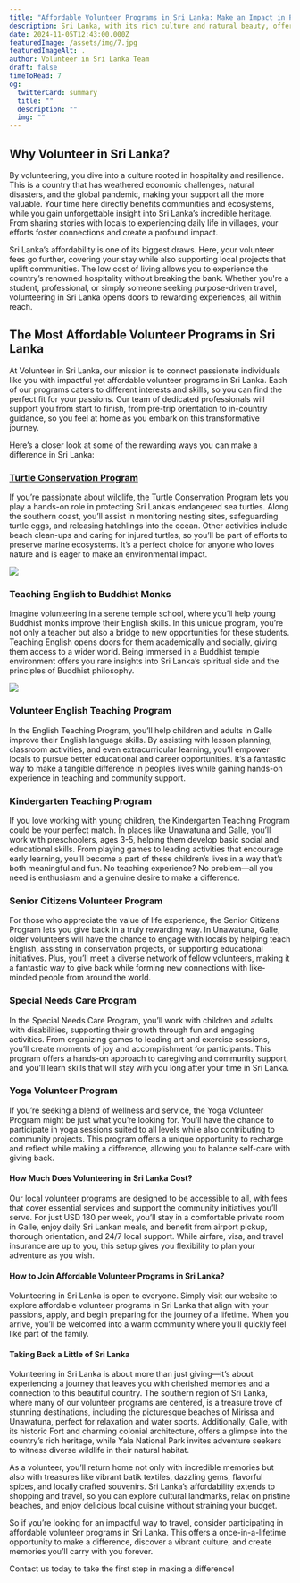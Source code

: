 ```yaml
---
title: "Affordable Volunteer Programs in Sri Lanka: Make an Impact in Paradise"
description: Sri Lanka, with its rich culture and natural beauty, offers affordable volunteer opportunities that allow travelers to make a meaningful impact while exploring its stunning landscapes.
date: 2024-11-05T12:43:00.000Z
featuredImage: /assets/img/7.jpg
featuredImageAlt: .
author: Volunteer in Sri Lanka Team
draft: false
timeToRead: 7
og:
  twitterCard: summary
  title: ""
  description: ""
  img: ""
---
```


## Why Volunteer in Sri Lanka?

By volunteering, you dive into a culture rooted in hospitality and resilience. This is a country that has weathered economic challenges, natural disasters, and the global pandemic, making your support all the more valuable. Your time here directly benefits communities and ecosystems, while you gain unforgettable insight into Sri Lanka’s incredible heritage. From sharing stories with locals to experiencing daily life in villages, your efforts foster connections and create a profound impact.

Sri Lanka’s affordability is one of its biggest draws. Here, your volunteer fees go further, covering your stay while also supporting local projects that uplift communities. The low cost of living allows you to experience the country’s renowned hospitality without breaking the bank. Whether you're a student, professional, or simply someone seeking purpose-driven travel, volunteering in Sri Lanka opens doors to rewarding experiences, all within reach.

## The Most Affordable Volunteer Programs in Sri Lanka

At Volunteer in Sri Lanka, our mission is to connect passionate individuals like you with impactful yet affordable volunteer programs in Sri Lanka. Each of our programs caters to different interests and skills, so you can find the perfect fit for your passions. Our team of dedicated professionals will support you from start to finish, from pre-trip orientation to in-country guidance, so you feel at home as you embark on this transformative journey.

Here’s a closer look at some of the rewarding ways you can make a difference in Sri Lanka:

### [Turtle Conservation Program](https://volunteerinsrilanka.org/about-us/)

If you’re passionate about wildlife, the Turtle Conservation Program lets you play a hands-on role in protecting Sri Lanka’s endangered sea turtles. Along the southern coast, you’ll assist in monitoring nesting sites, safeguarding turtle eggs, and releasing hatchlings into the ocean. Other activities include beach clean-ups and caring for injured turtles, so you’ll be part of efforts to preserve marine ecosystems. It’s a perfect choice for anyone who loves nature and is eager to make an environmental impact.

![](/assets/img/3.jpg)

### Teaching English to Buddhist Monks

Imagine volunteering in a serene temple school, where you’ll help young Buddhist monks improve their English skills. In this unique program, you’re not only a teacher but also a bridge to new opportunities for these students. Teaching English opens doors for them academically and socially, giving them access to a wider world. Being immersed in a Buddhist temple environment offers you rare insights into Sri Lanka’s spiritual side and the principles of Buddhist philosophy.

![](/assets/img/thumbnail-3-.jpg)

### Volunteer English Teaching Program

In the English Teaching Program, you’ll help children and adults in Galle improve their English language skills. By assisting with lesson planning, classroom activities, and even extracurricular learning, you’ll empower locals to pursue better educational and career opportunities. It’s a fantastic way to make a tangible difference in people’s lives while gaining hands-on experience in teaching and community support.

### Kindergarten Teaching Program

If you love working with young children, the Kindergarten Teaching Program could be your perfect match. In places like Unawatuna and Galle, you’ll work with preschoolers, ages 3-5, helping them develop basic social and educational skills. From playing games to leading activities that encourage early learning, you’ll become a part of these children’s lives in a way that’s both meaningful and fun. No teaching experience? No problem—all you need is enthusiasm and a genuine desire to make a difference.

### Senior Citizens Volunteer Program

For those who appreciate the value of life experience, the Senior Citizens Program lets you give back in a truly rewarding way. In Unawatuna, Galle, older volunteers will have the chance to engage with locals by helping teach English, assisting in conservation projects, or supporting educational initiatives. Plus, you’ll meet a diverse network of fellow volunteers, making it a fantastic way to give back while forming new connections with like-minded people from around the world.

### Special Needs Care Program

In the Special Needs Care Program, you’ll work with children and adults with disabilities, supporting their growth through fun and engaging activities. From organizing games to leading art and exercise sessions, you’ll create moments of joy and accomplishment for participants. This program offers a hands-on approach to caregiving and community support, and you’ll learn skills that will stay with you long after your time in Sri Lanka.

### Yoga Volunteer Program

If you’re seeking a blend of wellness and service, the Yoga Volunteer Program might be just what you’re looking for. You’ll have the chance to participate in yoga sessions suited to all levels while also contributing to community projects. This program offers a unique opportunity to recharge and reflect while making a difference, allowing you to balance self-care with giving back.

#### How Much Does Volunteering in Sri Lanka Cost?

Our local volunteer programs are designed to be accessible to all, with fees that cover essential services and support the community initiatives you’ll serve. For just USD 180 per week, you’ll stay in a comfortable private room in Galle, enjoy daily Sri Lankan meals, and benefit from airport pickup, thorough orientation, and 24/7 local support. While airfare, visa, and travel insurance are up to you, this setup gives you flexibility to plan your adventure as you wish.

#### How to Join Affordable Volunteer Programs in Sri Lanka?

Volunteering in Sri Lanka is open to everyone. Simply visit our website to explore affordable volunteer programs in Sri Lanka that align with your passions, apply, and begin preparing for the journey of a lifetime. When you arrive, you’ll be welcomed into a warm community where you’ll quickly feel like part of the family.

#### Taking Back a Little of Sri Lanka

Volunteering in Sri Lanka is about more than just giving—it’s about experiencing a journey that leaves you with cherished memories and a connection to this beautiful country. The southern region of Sri Lanka, where many of our volunteer programs are centered, is a treasure trove of stunning destinations, including the picturesque beaches of Mirissa and Unawatuna, perfect for relaxation and water sports. Additionally, Galle, with its historic Fort and charming colonial architecture, offers a glimpse into the country’s rich heritage, while Yala National Park invites adventure seekers to witness diverse wildlife in their natural habitat.

As a volunteer, you’ll return home not only with incredible memories but also with treasures like vibrant batik textiles, dazzling gems, flavorful spices, and locally crafted souvenirs. Sri Lanka’s affordability extends to shopping and travel, so you can explore cultural landmarks, relax on pristine beaches, and enjoy delicious local cuisine without straining your budget.

So if you’re looking for an impactful way to travel, consider participating in affordable volunteer programs in Sri Lanka. This offers a once-in-a-lifetime opportunity to make a difference, discover a vibrant culture, and create memories you’ll carry with you forever.

Contact us today to take the first step in making a difference!
